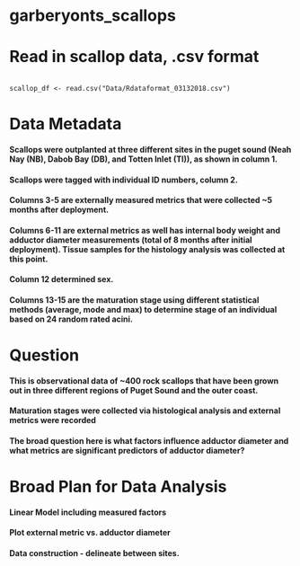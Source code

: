 # garberyonts_scallops


# Read in scallop data, .csv format
```

scallop_df <- read.csv("Data/Rdataformat_03132018.csv")

```

# Data Metadata

#### Scallops were outplanted at three different sites in the puget sound (Neah Nay (NB), Dabob Bay (DB), and Totten Inlet (TI)), as shown in column 1.
#### Scallops were tagged with individual ID numbers, column 2.
#### Columns 3-5 are externally measured metrics that were collected ~5 months after deployment.
#### Columns 6-11 are external metrics as well has internal body weight and adductor diameter measurements (total of 8 months after initial deployment). Tissue samples for the histology analysis was collected at this point.
#### Column 12 determined sex. 
#### Columns 13-15 are the maturation stage using different statistical methods (average, mode and max) to determine stage of an individual based on 24 random rated acini.



# Question

#### This is observational data of ~400 rock scallops that have been grown out in three different regions of Puget Sound and the outer coast.
#### Maturation stages were collected via histological analysis and external metrics were recorded
#### The broad question here is what factors influence adductor diameter and what metrics are significant predictors of adductor diameter?

# Broad Plan for Data Analysis

#### Linear Model including measured factors
#### Plot external metric vs. adductor diameter

#### Data construction - delineate between sites.

